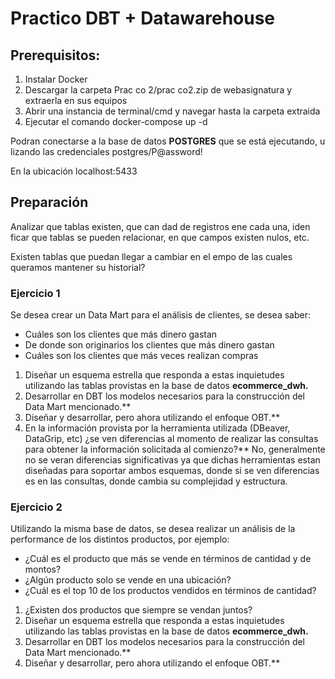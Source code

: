 # Practico DBT + Datawarehouse

## Prerequisitos: 

1. Instalar Docker 
1. Descargar la carpeta Prac co 2/prac co2.zip de webasignatura y extraerla en sus equipos 
1. Abrir una instancia de terminal/cmd y navegar hasta la carpeta extraida 
1. Ejecutar el comando docker-compose up -d 

Podran conectarse a la base de datos **POSTGRES** que se está ejecutando, u lizando las credenciales postgres/P@assword!  

En la ubicación localhost:5433 

## Preparación 

Analizar que tablas existen, que can dad de registros  ene cada una, iden ficar que tablas se pueden relacionar, en que campos existen nulos, etc. 

Existen tablas que puedan llegar a cambiar en el  empo de las cuales queramos mantener su historial? 

### Ejercicio 1 

Se desea crear un Data Mart para el análisis de clientes, se desea saber: 

- Cuáles son los clientes que más dinero gastan 
- De donde son originarios los clientes que más dinero gastan 
- Cuáles son los clientes que más veces realizan compras 
1. Diseñar un esquema estrella que responda a estas inquietudes utilizando las tablas provistas en la base de datos **ecommerce\_dwh.** 
2. Desarrollar en DBT los modelos necesarios para la construcción del Data Mart mencionado.** 
3. Diseñar y desarrollar, pero ahora utilizando el enfoque OBT.** 
4. En la información provista por la herramienta utilizada (DBeaver, DataGrip, etc) ¿se ven diferencias al momento de realizar las consultas para obtener la información solicitada al comienzo?** 
    No, generalmente no se veran diferencias significativas ya que dichas herramientas estan diseñadas para soportar ambos esquemas, donde si se ven diferencias es en las consultas, donde cambia su complejidad y estructura.

### Ejercicio 2 

Utilizando la misma base de datos, se desea realizar un análisis de la performance de los distintos productos, por ejemplo: 

- ¿Cuál es el producto que más se vende en términos de cantidad y de montos? 
- ¿Algún producto solo se vende en una ubicación? 
- ¿Cuál es el top 10 de los productos vendidos en términos de cantidad? 
1. ¿Existen dos productos que siempre se vendan juntos? 
2. Diseñar un esquema estrella que responda a estas inquietudes utilizando las tablas provistas en la base de datos **ecommerce\_dwh.** 
3. Desarrollar en DBT los modelos necesarios para la construcción del Data Mart mencionado.** 
4. Diseñar y desarrollar, pero ahora utilizando el enfoque OBT.** 

